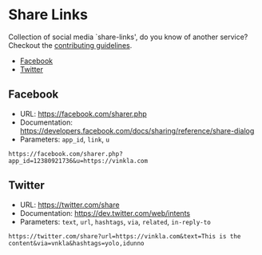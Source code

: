 # Share Links

Collection of social media `share-links', do you know of another service? Checkout the [contributing guidelines](CONTRIBUTING.md).

- [Facebook](#facebook)
- [Twitter](#twitter)

## Facebook
- URL: https://facebook.com/sharer.php
- Documentation: https://developers.facebook.com/docs/sharing/reference/share-dialog
- Parameters: `app_id`, `link`, `u`

```text
https://facebook.com/sharer.php?app_id=12380921736&u=https://vinkla.com
```

## Twitter

- URL: https://twitter.com/share
- Documentation: https://dev.twitter.com/web/intents
- Parameters: `text`, `url`, `hashtags`, `via`, `related`, `in-reply-to`

```text
https://twitter.com/share?url=https://vinkla.com&text=This is the content&via=vnkla&hashtags=yolo,idunno
```

